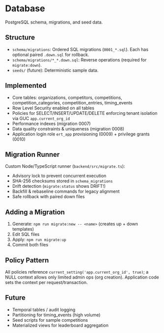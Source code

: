 # Database

PostgreSQL schema, migrations, and seed data.

## Structure

- `schema/migrations`: Ordered SQL migrations (`0001_*.sql`). Each has optional paired `.down.sql` for rollback.
- `schema/migrations/*_*.down.sql`: Reverse operations (required for `migrate:down`).
- `seeds/` (future): Deterministic sample data.

## Implemented

- Core tables: organizations, competitors, competitions, competition_categories, competition_entries, timing_events
- Row Level Security enabled on all tables
- Policies for SELECT/INSERT/UPDATE/DELETE enforcing tenant isolation via GUC `app.current_org_id`
- Performance indexes (migration 0007)
- Data quality constraints & uniqueness (migration 0008)
- Application login role `ert_app` provisioning (0009) + privilege grants (0010)

## Migration Runner

Custom Node/TypeScript runner (`backend/src/migrate.ts`):

- Advisory lock to prevent concurrent execution
- SHA-256 checksums stored in `schema_migrations`
- Drift detection (`migrate:status` shows DRIFT!)
- Backfill & rebaseline commands for legacy alignment
- Safe rollback with paired down files

## Adding a Migration

1. Generate: `npm run migrate:new -- <name>` (creates up + down templates)
2. Edit SQL files
3. Apply: `npm run migrate:up`
4. Commit both files

## Policy Pattern

All policies reference `current_setting('app.current_org_id', true)`; a NULL context allows only limited admin ops (org creation). Application code sets the context per request/transaction.

## Future

- Temporal tables / audit logging
- Partitioning for timing_events (high volume)
- Seed scripts for sample competitions
- Materialized views for leaderboard aggregation
